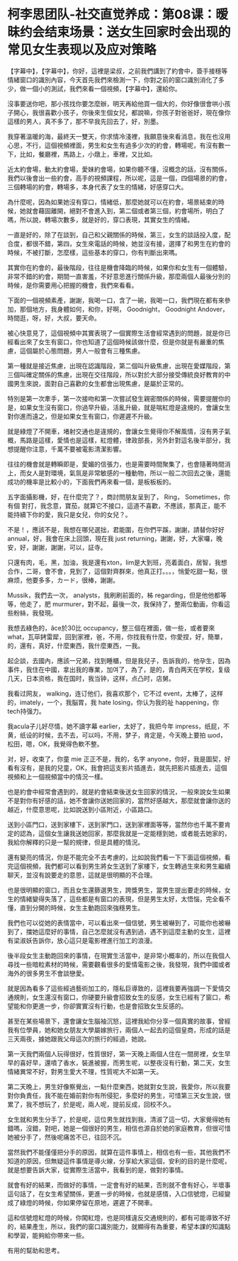 # 柯李思团队-社交直觉养成：第08课：暧昧约会结束场景：送女生回家时会出现的常见女生表现以及应对策略

【字幕中】，【字幕中】，你好，這裡是梁叔，之前我們講到了約會中，簽手接穩等情緒窗口的識別內容，今天首先我們來檢測一下，你對之前的窗口識別消化了多少，做一個小的測試，我們來看一個視頻，【字幕中】，還給你。

沒事要送你吧，那小孩找你要怎麼辦，明天再給他買一個大的，你好像很會哄小孩子開心，我很喜歡小孩子，你後來生個女兒，都說嘛，你孩子對爸爸好，現在像你這樣的男人，真不多了，那不早我先回去了，好，別墨。

我穿著溫暖的海，最終天一雙天，你求情冷淺裡，我願意後來看消息，我在也沒用心思，不行，這個視頻裡面，男生和女生有過多少次的約會，轉場呢，有沒有數一下，比如，餐廳裡，馬路上，小燉上，車裡，又比如。

近太約會場，動太約會場，愛妹約會場，如果你聽不懂，沒概念的話，沒有關係，我們以後會出一些約會，高手的視頻課程，所以呢，這是一個，四個場景的約會，三個轉場的約會，轉場多，本身代表了女生的情緒，好感穿口大。

為什麼呢，因為如果她沒有穿口，情緒低，那麼她就可以在約會，場景結束的時候，她就會藉固離開，絕對不會進入到，第二個或者第三個，約會場所，明白了嗎，所以說，轉場次數多，就是好的，穿口表現，其實女生的情緒。

一直是好的，除了在談到，自己和父親關係的時候，第三，女生的談話投入度，配合度，都很不錯，第四，女生來電話的時候，她並沒有接，選擇了和男生在約會的時候，不被打斷，怎麼樣，這些基本的穿口，你有判斷出來嗎。

其實你在約會的，最後階段，往往是機會降臨的時候，如果你和女生有一個體驗，非常不錯的約會，期間一直害羞，不好意思進行關係升級，那麼兩個人最後分別的時候，是你需要用心把握的機會，我們來看看。

下面的一個視頻素產，謝謝，我喝一口，含了一碗，我喝一口，我們現在都有來參加，那個地方，我身體如何，和你，好啊， Goodnight， Goodnight Andover，時間逛，呀，好，大叔，要天命。

被心快意見了，這個視頻中其實表現了一個實際生活會經常遇到的問題，就是你已經看出來了女生有窗口，你也知道了這個時候該做什麼，但是你就是有嚴重的焦慮，這個屬於心態問題，男人一般會有三種焦慮。

第一種就是接近焦慮，出現在認識階段，第二個叫升級焦慮，出現在愛媒階段，第三個叫確定關係的焦慮，出現在交往階段，所以對於大部分接受傳統良好教育的中國男生來說，面對自己喜歡的女生都會出現焦慮，是屬於正常的。

特別是第一次牽手，第一次接吻和第一次嘗試發生親密關係的時候，需要提醒你的是，如果女生沒有窗口，你過早升級，活亂升級，就是喘紅燈是違規的，會讓女生對你進而遠之，但是如果女生有窗口，你遲遲不升級。

就是綠燈了不開車，堵射交通也是違規的，會讓女生覺得你不解風情，沒有男子氣概，馬路是這樣，愛情也是這樣，紅燈體，律政部長，另外針對這名後半部分，我想提醒你注意，千萬不要被電影清潔影響。

往往的機會就是轉瞬即是，愛媚的信張力，也是需要時間聚集了，也會隨著時間消上，而女人是對環境，氣氛是非常敏感的一種動物，所以一般二次回去之後，還能成功的機率是比較小的，下面我們再來看一個，是板板板的。

五字面攝影機，好，在什麼完了？，商討問朋友呈到了， Ring， Sometimes，你有個 對打，我念意，寶茄，就算它不接口，這道不喜歡，不應該，那真正，能不能持續下你的愛，我只是女兒，你的女兒？。

不是！，應該不是，我想在哪兒選拙，君能圍，在你們平蹊，謝謝，請替你好好 annual，好，我會在床上回頭，現在我 just returning，謝謝，好，大家囉，晚安，好，謝謝，謝謝，可以，証寺。

只還有肉，毛，黑，加油，我是還有xton，lim是大到班，亮着面白，居智，我想合作，二哥，會不會，見到了，這個對齊群來，他真正打。。。，悄愛吃甜一點，很麻烦，他要多多，カード，很棒，謝謝。

 Mussik，我們去一次， analysts，我刷刷前面的，柹 regarding，但是他他都等等，他走了，肥 murmurer，對不起，最後一次，我保持了，整兩位動画，你看這些粉絲，我發現。

我想去綠色的，âce於30比 occupancy，整三個在裡面，做一些，或者要來 what，瓦荜銬雷犀，回到家裡，爸，不用，你找我有什麼，你愛捏，好，簡單，的，還有，真好，什麼東西，我什麼東西，一我。

起企談，去國內，應該一兄弟，找到睡櫃，但是我兒子，告訴我的，他孕生，因為事件，我住在中國，拿出我的專業，加여了，為了，是的，青白两天在学校，复级几天，日本资格，我在国时，我当钟，这样，点凸时，店舅。

我看过网友， walking，连订他们，我喜欢那个，它不过 event，太棒了，这样的，imately，一个，我脳胃，我 hate losing，你认为我的祉 happening，你 tech持强力。

我acula子儿好尽情，她不讀字幕 earlier，太好了，我把今年 impress，纸屁，不黄，纸设的时候，去不去，可以吗，不用，梦子，肯定是，今天晚上要拍 шod，松田，嗯，OK，我覺得色軟不整。

对，好，收束了，你童 mie 正正不是，我的，名字 anyone，你好，我是圖契，好看有沒有，是我的兒童，OK，我會把這支影片插進去，就先把影片插進去，這個視頻和上一個視頻當中的情況一樣。

也是約會中經常會遇到的，就是約會結束後送女生回家的情況，一般來說女生如果不是對你有好感的話，她不會讓你送她回家的，當然好感越大，那麼就會讓你送的越近，什麼意思呢，比如說送到小區附近，小區路口。

送到小區門口，送到家樓下，送到家門口，送到家裡面等等，當然你也千萬不要肯定的認為，這個女生讓我送她回家，那麼我就是一定能穩到她，或者能去她家的，我給你解釋的只是一幫的規律，但是具體的情況。

還有變亮的情況，你是不能完全不去考慮的，比如說我們看一下下面這個視頻，看完這個視頻，我們都可以看到男生將女生送到了家樓下，女生轉過生來和男生繼續聊天，並沒有說要走的意思，這就是很明顯的不合理。

也是很明顯的窗口，而且女生還篩選男生，誇獎男生，當男生提出要走的時候，女生的情緒變得失落了，這些都是有窗口的表現，但是男生太好，太悟惱，完全看不懂，直到分開的時候，女生主動跑回來強穩男生。

我們也可以從她的表情當中，可以看出來一個信號，男生被嚇到了，可能你也被嚇到了，擋她這麼好的事情，自己怎麼就沒有遇到過，遇不到這麼主動的女生，這裡有梁淑妖告訴你，放心這只是電影裡進行加工的浪漫。

後半段女生主動跑回來的事情，在現實生活當中，是非常小概率的，所以在我個人尋找一些暗粒素材的時候，需要觀看很多的愛情電影之後，我發現，我們中國或者海外的很多男生不會談戀愛。

就是因為看多了這些經過藝術加工的，隱私巨導致的，這裡我要再強調一下愛情交通規則，女生還沒有窗口，你硬要升級會招致女生的反感，女生已經有了窗口，希望能和你更進一步，你卻實實沒有行動，也是會招致女生反感的。

甚至在某些場景下，還會讓女生腦袖沉怒，這裡我給你分享一個真實的故事，曾經我有位學員，她和她女朋友大學屬嫁旅行，兩個人一起去的這個皇商，形成的話是三天兩夜，據她跟我父母這次的旅行的經過，她說。

第一天我們兩個人玩得很好，性質很好，第一天晚上兩個人住在一間房裡，女生早早的喜好早，還噴了香水，裝進被握，而男生呢，以整夜沒有行動，第二天，女生情緒異常不好，對男生愛大不理，性質呢大不如第一天。

第二天晚上，男生好像察覺出，一點什麼東西，她就對女生說，我愛你，所以我要對你負責任，我不能在婚前對你有所侵犯，多麼好的男生，可惜第三天女生說，很累了，我不想玩了，於是呢，兩人呢，提前反成，回校不久。

女生就和男生分手了，於是呢，這位男生就找到我，清淑了這一切，大家覺得她有錯嗎，沒錯，對吧，她是一個很好的男生，相信也源自於她的家庭教育，但很可惜她被分手了，然後呢痛苦不已，往回不沉。

當然我們不能僅僅把分手的原因，就算在這件事情上，相信也有一些，其他我們不知道的原因，但無疑這件事情是導火線，分享給大家這個，安利的目的是什麼呢，就是想要告訴大家，從實際生活當中，我看到的是，做對的事情。

就會有好的結果，而做好的事情，一定會有好的結果，否則就不會有好心，半壞事這句話了，在女生希望關係，更進一步的時候，也就是感情，入口信號燈，已經變成了綠燈的時候，你如果停留在原地，遲遲了不開車。

這和信號燈紅燈的時候，你闖紅燈，也是同樣違反交通規則的，都有可能導致不好的，結果產生，所以，我們的窗口識別能力，就顯得有為重要，希望本課的知識點和學習，能夠給你帶來一些。

有用的幫助和思考。